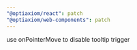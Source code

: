 ```yaml
---
"@optiaxiom/react": patch
"@optiaxiom/web-components": patch
---
```


use onPointerMove to disable tooltip trigger
